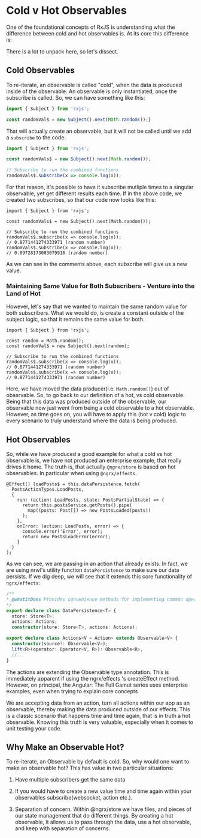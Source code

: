 Cold v Hot Observables
======================

One of the foundational concepts of RxJS is understanding what the
difference between cold and hot observables is. At its core this
difference is:

There is a lot to unpack here, so let's dissect.

Cold Observables
----------------

To re-iterate, an observable is called \"cold\", when the data is
produced inside of the observable. An observable is only instantiated,
once the subscribe is called. So, we can have something like this:

```ts {caption="observable without subscribe"}
import { Subject } from 'rxjs';

const randomVal$ = new Subject().next(Math.random());}
```

That will actually create an observable, but it will not be called until
we add a `subscribe` to the code.

```ts {caption="observable with subscribe"}
import { Subject } from 'rxjs';

const randomVals$ = new Subject().next(Math.random());

// Subscribe to run the combined functions
randomVals$.subscribe(x => console.log(x));
```

For that reason, it's possible to have it subscribe mutliple times to a
singular observable, yet get different results each time. If in the
above code, we created two subscribes, so that our code now looks like
this:

``` {caption="observable with two subscribes"}
import { Subject } from 'rxjs';

const randomVals$ = new Subject().next(Math.random());

// Subscribe to run the combined functions
randomVals$.subscribe(x => console.log(x));
// 0.8771441274333971 (random number)
randomVals$.subscribe(x => console.log(x));
// 0.09728173083079916 (random number)
```

As we can see in the comments above, each subscribe will give us a new
value.

### Maintaining Same Value for Both Subscribers - Venture into the Land of Hot

However, let's say that we wanted to maintain the same random value for
both subscribers. What we would do, is create a constant outside of the
subject logic, so that it remains the same value for both.

``` {caption="Turning Cold into Hot"}
import { Subject } from 'rxjs';

const random = Math.random();
const randomVal$ = new Subject().next(random);

// Subscribe to run the combined functions
randomVals$.subscribe(x => console.log(x));
// 0.8771441274333971 (random number)
randomVals$.subscribe(x => console.log(x));
// 0.8771441274333971 (random number)
```

Here, we have moved the data producer(i.e. `Math.random()`) out of
observable. So, to go back to our definition of a hot, vs cold
observable. Being that this data was produced outside of the observable,
our observable now just went from being a cold observable to a hot
observable. However, as time goes on, you will have to apply this (hot v
cold) logic to every scenario to truly understand where the data is
being produced.

Hot Observables
---------------

So, while we have produced a good example for what a cold vs hot
observable is, we have not produced an enterprise example, that really
drives it home. The truth is, that actually `@ngrx/store` is based on
hot observables. In particular when using `@ngrx/effects`.

``` {caption="posts.effects.ts"}
@Effect() loadPosts$ = this.dataPersistence.fetch(
  PostsActionTypes.LoadPosts,
  {
    run: (action: LoadPosts, state: PostsPartialState) => {
      return this.postsService.getPosts().pipe(
        map((posts: Post[]) => new PostsLoaded(posts))
      );
    },
    onError: (action: LoadPosts, error) => {
      console.error('Error', error);
      return new PostsLoadError(error);
    }
  }
);  
```

As we can see, we are passing in an action that already exists. In fact,
we are using nrwl's utility function `dataPersistence` to make sure our
data persists. If we dig deep, we will see that it extends this core
functionality of `ngrx/effects`:

``` {caption="data-persistence.d.ts file from nrwl library"}
/**
* @whatItDoes Provides convenience methods for implementing common operations of persisting data.
*/
export declare class DataPersistence<T> {
  store: Store<T>;
  actions: Actions;
  constructor(store: Store<T>, actions: Actions);  
```

``` {caption="actions.d.ts file from ngrx/effects library"}
export declare class Actions<V = Action> extends Observable<V> {
  constructor(source?: Observable<V>);
  lift<R>(operator: Operator<V, R>): Observable<R>;
  //..
}  
```

The actions are extending the Observable type annotation. This is
immediately apparent if using the ngrx/effects 's createEffect method.
However, on principal, the Angular: The Full Gamut series uses
enterprise examples, even when trying to explain core concepts

We are accepting data from an action, turn all actions within our app as
an observable, thereby making the data produced outside of our effects.
This is a classic scenario that happens time and time again, that is in
truth a hot observable. Knowing this truth is very valuable, especially
when it comes to unit testing your code.

Why Make an Observable Hot?
---------------------------

To re-iterate, an Observable by default is cold. So, why would one want
to make an observable hot? This has value in two particular situations:

1.  Have multiple subscribers get the same data

2.  If you would have to create a new value time and time again within
    your observables subscribe(websocket, action etc.).

3.  Separation of concern. Within \@ngrx/store we have files, and pieces
    of our state management that do different things. By creating a hot
    observable, it allows us to pass through the data, use a hot
    observable, and keep with separation of concerns.
